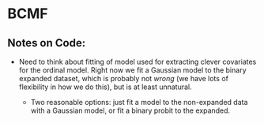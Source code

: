 # BCMF

## Notes on Code:

- Need to think about fitting of model used for extracting clever covariates
  for the ordinal model. Right now we fit a Gaussian model to the binary
  expanded dataset, which is probably not _wrong_ (we have lots of flexibility
  in how we do this), but is at least unnatural.

  - Two reasonable options: just fit a model to the non-expanded data with a
    Gaussian model, or fit a binary probit to the expanded.